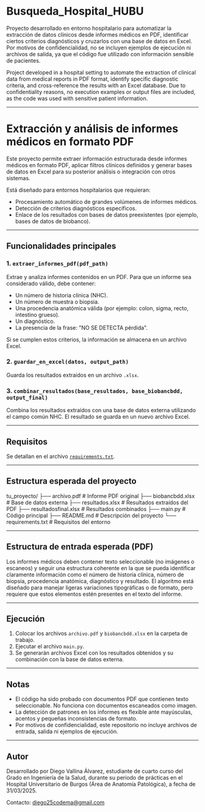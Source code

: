 # Busqueda_Hospital_HUBU

Proyecto desarrollado en entorno hospitalario para automatizar la extracción de datos clínicos desde informes médicos en PDF, identificar ciertos criterios diagnósticos y cruzarlos con una base de datos en Excel. Por motivos de confidencialidad, no se incluyen ejemplos de ejecución ni archivos de salida, ya que el código fue utilizado con información sensible de pacientes.

Project developed in a hospital setting to automate the extraction of clinical data from medical reports in PDF format, identify specific diagnostic criteria, and cross-reference the results with an Excel database. Due to confidentiality reasons, no execution examples or output files are included, as the code was used with sensitive patient information.

---

# Extracción y análisis de informes médicos en formato PDF

Este proyecto permite extraer información estructurada desde informes médicos en formato PDF, aplicar filtros clínicos definidos y generar bases de datos en Excel para su posterior análisis o integración con otros sistemas.

Está diseñado para entornos hospitalarios que requieran:

- Procesamiento automático de grandes volúmenes de informes médicos.
- Detección de criterios diagnósticos específicos.
- Enlace de los resultados con bases de datos preexistentes (por ejemplo, bases de datos de biobanco).

---

## Funcionalidades principales

### 1. `extraer_informes_pdf(pdf_path)`
Extrae y analiza informes contenidos en un PDF. Para que un informe sea considerado válido, debe contener:

- Un número de historia clínica (NHC).
- Un número de muestra o biopsia.
- Una procedencia anatómica válida (por ejemplo: colon, sigma, recto, intestino grueso).
- Un diagnóstico.
- La presencia de la frase: "NO SE DETECTA pérdida".

Si se cumplen estos criterios, la información se almacena en un archivo Excel.

### 2. `guardar_en_excel(datos, output_path)`
Guarda los resultados extraídos en un archivo `.xlsx`.

### 3. `combinar_resultados(base_resultados, base_biobancbdd, output_final)`
Combina los resultados extraídos con una base de datos externa utilizando el campo común NHC. El resultado se guarda en un nuevo archivo Excel.

---

## Requisitos

Se detallan en el archivo [`requirements.txt`](./requirements.txt).

---

## Estructura esperada del proyecto
tu_proyecto/
  ├── archivo.pdf              # Informe PDF original
  ├── biobancbdd.xlsx          # Base de datos externa
  ├── resultados.xlsx          # Resultados extraídos del PDF
  ├── resultadosfinal.xlsx     # Resultados combinados
  ├── main.py                  # Código principal
  ├── README.md                # Descripción del proyecto
  └── requirements.txt         # Requisitos del entorno

---

## Estructura de entrada esperada (PDF)

Los informes médicos deben contener texto seleccionable (no imágenes o escaneos) y seguir una estructura coherente en la que se pueda identificar claramente información como el número de historia clínica, número de biopsia, procedencia anatómica, diagnóstico y resultado. El algoritmo está diseñado para manejar ligeras variaciones tipográficas o de formato, pero requiere que estos elementos estén presentes en el texto del informe.

---

## Ejecución

1. Colocar los archivos `archivo.pdf` y `biobancbdd.xlsx` en la carpeta de trabajo.
2. Ejecutar el archivo `main.py`.
3. Se generarán archivos Excel con los resultados obtenidos y su combinación con la base de datos externa.

---

## Notas

- El código ha sido probado con documentos PDF que contienen texto seleccionable. No funciona con documentos escaneados como imagen.
- La detección de patrones en los informes es flexible ante mayúsculas, acentos y pequeñas inconsistencias de formato.
- Por motivos de confidencialidad, este repositorio no incluye archivos de entrada, salida ni ejemplos de ejecución.

---

## Autor

Desarrollado por Diego Vallina Álvarez, estudiante de cuarto curso del Grado en Ingeniería de la Salud, durante su periodo de prácticas en el Hospital Universitario de Burgos (Área de Anatomía Patológica), a fecha de 31/03/2025.

Contacto: diego25codema@gmail.com

